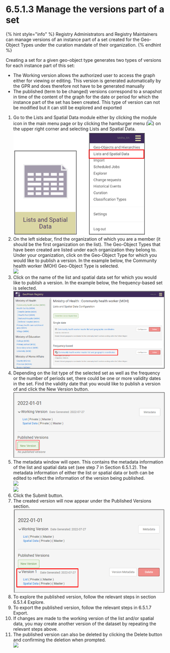 # 6.5.1.3 Manage the versions part of a set

{% hint style="info" %}
Registry Administrators and Registry Maintainers can manage versions of an instance part of a set created for the Geo-Object Types under the curation mandate of their organization.
{% endhint %}

Creating a set for a given geo-object type generates two types of versions for each instance part of this set:&#x20;

* The Working version allows the authorized user to access the graph either for viewing or editing. This version is generated automatically by the GPR and does therefore not have to be generated manually&#x20;
* The published (term to be changed) versions correspond to a snapshot in time of the content of the graph for the date or period for which the instance part of the set has been created. This type of version can not be modified but it can still be explored and exported

1. Go to the Lists and Spatial Data module either by clicking the module icon in the main menu page or by clicking the hamburger menu (![](https://lh3.googleusercontent.com/4ieAODNcwrlKZ6iUiZnYlbLGZmQJiEse\_Z8mls7B1vwiKHOfldO3TWH3smxfa1IJQb\_BhxM7c6iTe--Wm0sPvlovt4jp-DaoMkTqq5MNslg-imIrXqyoa3A3Fnq-Ct\_7AAaQzW-xMCIbev1kGSUU8xN5v8iFIayG4z8c4H78mU80Ms6J\_4PBB1ghQw)) on the upper right corner and selecting Lists and Spatial Data.\
   ![](<../../../../../.gitbook/assets/image (19) (1) (1).png>)
2. On the left sidebar, find the organization of which you are a member (it should be the first organization on the list). The Geo-Object Types that have been created are listed under each organization they belong to. Under your organization, click on the Geo-Object Type for which you would like to publish a version. In the example below, the Community health worker (MOH) Geo-Object Type is selected.\
   ![](https://lh5.googleusercontent.com/MOAD6c5hx16S0-v4KLMLrkl45-Izl8LY8p27CNqmRLEt56VLZljFFE9oSRHOFbuEN9g5v4wK80ijuORjWWpQ00KAvFEWfDdepN3laiZs7EndvmikOVrwFc-YdGd47WIX9bJg8BZxr-KcP\_yHgOfpavSNaI2avmS3IzSlJQyKtp2sk7zwvMBHo2qkjg)
3. Click on the name of the list and spatial data set for which you would like to publish a version. In the example below, the frequency-based set is selected.\
   ![](<../../../../../.gitbook/assets/image (18) (2) (1).png>)
4. Depending on the list type of the selected set as well as the frequency or the number of periods set, there could be one or more validity dates in the set. Find the validity date that you would like to publish a version of and click the New Version button.\
   ![](<../../../../../.gitbook/assets/image (2) (1) (1).png>)
5. The metadata window will open. This contains the metadata information of the list and spatial data set (see step 7 in Section 6.5.1.2). The metadata information of either the list or spatial data or both can be edited to reflect the information of the version being published.\
   ![](https://lh3.googleusercontent.com/W-5aE0QpiLSVxpxkZ\_m8QkIAjS57s\_GFbynDuE5T4Kn9h-z2ARjtsCSkpgQlq0lERXSS2rJcjbwx45Td4pqiurwZzv1fPE\_iLM58TPT\_qRa5tVFQYKAEauw9jX12u4YSfKPl42DhM0LmiBe4x2v9blErj6wA0hZfhiq\_CdFK01v9Ukfdb4mubeTSuA)\
   ![](https://lh4.googleusercontent.com/k-iT4mJYjR3vfgZEbvRilXn5fsoAyQEov-67X\_BwPTLtcerFv9uVwSv2ZhRNDjsmgmIh9br6-HqrP6KGN7Hd2j-PBkuO-Gmh5TMSn-jLFhfHuzA-pUNdZ89q2H3iSaL6GXeeT6Dkw90VbvJaembrSU62Jproftclg0xPPk6z0aKVQfwI8Wez9w7Saw)
6. Click the Submit button.&#x20;
7. The created version will now appear under the Published Versions section.\
   ![](<../../../../../.gitbook/assets/image (4) (2).png>)
8. To explore the published version, follow the relevant steps in section 6.5.1.4 Explore.&#x20;
9. To export the published version, follow the relevant steps in 6.5.1.7 Export.&#x20;
10. If changes are made to the working version of the list and/or spatial data, you may create another version of the dataset by repeating the relevant steps above.&#x20;
11. The published version can also be deleted by clicking the Delete button and confirming the deletion when prompted.\
    ![](https://lh3.googleusercontent.com/WNsNqjd7cbnSaU9xTakVP03LfAscANxzp9Sp7-9b5GBUrRUqXHZfVBZ3KKkilid4lX8rzW4J3L8CDv5I1B-hgolyQMDYB3N2e14mIz6eIfdI4hMcW666WX2UMvRFFGSrtXQIpnJGi6e3gMZ6nx-c4GYMLTjJQk2CuALH64NAV2ggxAG5bm30MPd7Vg)



